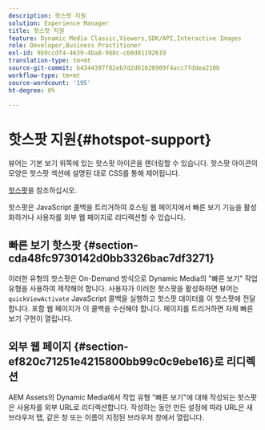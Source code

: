 ```yaml
---
description: 핫스팟 지원
solution: Experience Manager
title: 핫스팟 지원
feature: Dynamic Media Classic,Viewers,SDK/API,Interactive Images
role: Developer,Business Practitioner
exl-id: 9b9ccdf4-4639-4ba8-988c-c68d81192619
translation-type: tm+mt
source-git-commit: b4344397f82eb7d2d61020909f4acc7fddea210b
workflow-type: tm+mt
source-wordcount: '195'
ht-degree: 0%

---
```


# 핫스팟 지원{#hotspot-support}

뷰어는 기본 보기 위쪽에 있는 핫스팟 아이콘을 렌더링할 수 있습니다. 핫스팟 아이콘의 모양은 핫스팟 섹션에 설명된 대로 CSS를 통해 제어됩니다.

[핫스팟](../../c-html5-aem-asset-viewers/c-html5-aem-interactive-images/c-html5-aem-interactive-image-customizingviewer/r-html5-aem-int-image-customize-hotspots.md#reference-2ac3cc414ef2467390bf53145f1d8d74)을 참조하십시오.

핫스팟은 JavaScript 콜백을 트리거하여 호스팅 웹 페이지에서 빠른 보기 기능을 활성화하거나 사용자를 외부 웹 페이지로 리디렉션할 수 있습니다.

## 빠른 보기 핫스팟 {#section-cda48fc9730142d0bb3326bac7df3271}

이러한 유형의 핫스팟은 On-Demand 방식으로 Dynamic Media의 &quot;빠른 보기&quot; 작업 유형을 사용하여 제작해야 합니다. 사용자가 이러한 핫스팟을 활성화하면 뷰어는 `quickViewActivate` JavaScript 콜백을 실행하고 핫스팟 데이터를 이 핫스팟에 전달합니다. 포함 웹 페이지가 이 콜백을 수신해야 합니다. 페이지를 트리거하면 자체 빠른 보기 구현이 열립니다.

## 외부 웹 페이지 {#section-ef820c71251e4215800bb99c0c9ebe16}로 리디렉션

AEM Assets의 Dynamic Media에서 작업 유형 &quot;빠른 보기&quot;에 대해 작성되는 핫스팟은 사용자를 외부 URL로 리디렉션합니다. 작성하는 동안 만든 설정에 따라 URL은 새 브라우저 탭, 같은 창 또는 이름이 지정된 브라우저 창에서 열립니다.
